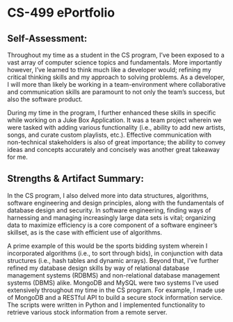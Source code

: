 # CS-499 ePortfolio

## Self-Assessment:

Throughout my time as a student in the CS program, I’ve been exposed to a vast array of computer science topics and fundamentals. More importantly however, I’ve learned to think much like a developer would; refining my critical thinking skills and my approach to solving problems. As a developer, I will more than likely be working in a team-environment where collaborative and communication skills are paramount to not only the team’s success, but also the software product. 

During my time in the program, I further enhanced these skills in specific while working on a Juke Box Application. It was a team project wherein we were tasked with adding various functionality (i.e., ability to add new artists, songs, and curate custom playlists, etc.). Effective communication with non-technical stakeholders is also of great importance; the ability to convey ideas and concepts accurately and concisely was another great takeaway for me. 

## Strengths & Artifact Summary:

In the CS program, I also delved more into data structures, algorithms, software engineering and design principles, along with the fundamentals of database design and security. In software engineering, finding ways of harnessing and managing increasingly large data sets is vital; organizing data to maximize efficiency is a core component of a software engineer’s skillset, as is the case with efficient use of algorithms. 

A prime example of this would be the sports bidding system wherein I incorporated algorithms (i.e., to sort through bids), in conjunction with data structures (i.e., hash tables and dynamic arrays). Beyond that, I’ve further refined my database design skills by way of relational database management systems (RDBMS) and non-relational database management systems (DBMS) alike. MongoDB and MySQL were two systems I’ve used extensively throughout my time in the CS program. For example, I made use of MongoDB and a RESTful API to build a secure stock information service. The scripts were written in Python and I implemented functionality to retrieve various stock information from a remote server.
